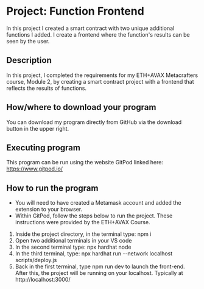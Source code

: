 # Project: Function Frontend
In this project I created a smart contract with two unique additional functions I added. I create a frontend where the function's results can be seen by the user.


## Description
In this project, I completed the requirements for my ETH+AVAX Metacrafters course, Module 2, by creating a smart contract project with a frontend that reflects the results of functions.


## How/where to download your program
You can download my program directly from GitHub via the download button in the upper right.


## Executing program
This program can be run using the website GitPod linked here: https://www.gitpod.io/


## How to run the program
- You will need to have created a Metamask account and added the extension to your browser.
- Within GitPod, follow the steps below to run the project. These instructions were provided by the ETH+AVAX Course.
1. Inside the project directory, in the terminal type: npm i
2. Open two additional terminals in your VS code
3. In the second terminal type: npx hardhat node
4. In the third terminal, type: npx hardhat run --network localhost scripts/deploy.js
5. Back in the first terminal, type npm run dev to launch the front-end.
After this, the project will be running on your localhost. 
Typically at http://localhost:3000/

